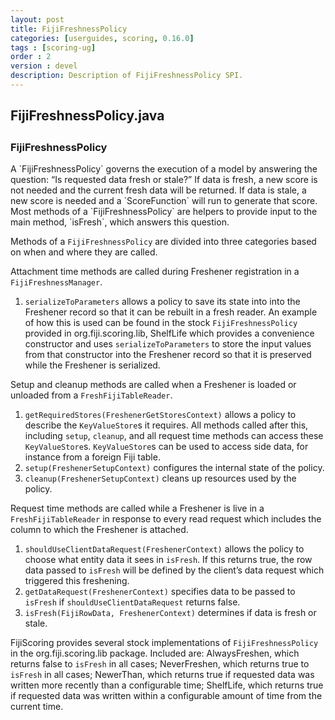 ```yaml
---
layout: post
title: FijiFreshnessPolicy
categories: [userguides, scoring, 0.16.0]
tags : [scoring-ug]
order : 2
version : devel
description: Description of FijiFreshnessPolicy SPI.
---
```


<div id="accordion-container">
  <h2 class="accordion-header"> FijiFreshnessPolicy.java </h2>
    <div class="accordion-content">
    <script src="http://gist-it.appspot.com/github/fijiproject/fiji-scoring/raw/fiji-scoring-root-0.16.0/src/main/java/org/fiji/scoring/FijiFreshnessPolicy.java"> </script>
  </div>
</div>

<h3 style="margin-top:0px;padding-top:10px;"> FijiFreshnessPolicy </h3>
A `FijiFreshnessPolicy` governs the execution of a model by answering the question: “Is requested data fresh or stale?” If data is fresh, a new score is not needed and the current fresh data will be returned. If data is stale, a new score is needed and a `ScoreFunction` will run to generate that score. Most methods of a `FijiFreshnessPolicy` are helpers to provide input to the main method, `isFresh`, which answers this question.

Methods of a `FijiFreshnessPolicy` are divided into three categories based on when and where they are called.

Attachment time methods are called during Freshener registration in a `FijiFreshnessManager`.

1. `serializeToParameters` allows a policy to save its state into into the Freshener record so that it can be rebuilt in a fresh reader. An example of how this is used can be found in the stock `FijiFreshnessPolicy` provided in org.fiji.scoring.lib, ShelfLife which provides a convenience constructor and uses `serializeToParameters` to store the input values from that constructor into the Freshener record so that it is preserved while the Freshener is serialized.

Setup and cleanup methods are called when a Freshener is loaded or unloaded from a `FreshFijiTableReader`.

1. `getRequiredStores(FreshenerGetStoresContext)` allows a policy to describe the `KeyValueStore`s it requires. All methods called after this, including `setup`, `cleanup`, and all request time methods can access these `KeyValueStore`s. `KeyValueStore`s can be used to access side data, for instance from a foreign Fiji table.
2. `setup(FreshenerSetupContext)` configures the internal state of the policy.
3. `cleanup(FreshenerSetupContext)` cleans up resources used by the policy.

Request time methods are called while a Freshener is live in a `FreshFijiTableReader` in response to every read request which includes the column to which the Freshener is attached.

1. `shouldUseClientDataRequest(FreshenerContext)` allows the policy to choose what entity data it sees in `isFresh`. If this returns true, the row data passed to `isFresh` will be defined by the client’s data request which triggered this freshening.
2. `getDataRequest(FreshenerContext)` specifies data to be passed to `isFresh` if `shouldUseClientDataRequest` returns false.
3. `isFresh(FijiRowData, FreshenerContext)` determines if data is fresh or stale.

FijiScoring provides several stock implementations of `FijiFreshnessPolicy` in the org.fiji.scoring.lib package. Included are: AlwaysFreshen, which returns false to `isFresh` in all cases; NeverFreshen, which returns true to `isFresh` in all cases; NewerThan, which returns true if requested data was written more recently than a configurable time; ShelfLife, which returns true if requested data was written within a configurable amount of time from the current time.

